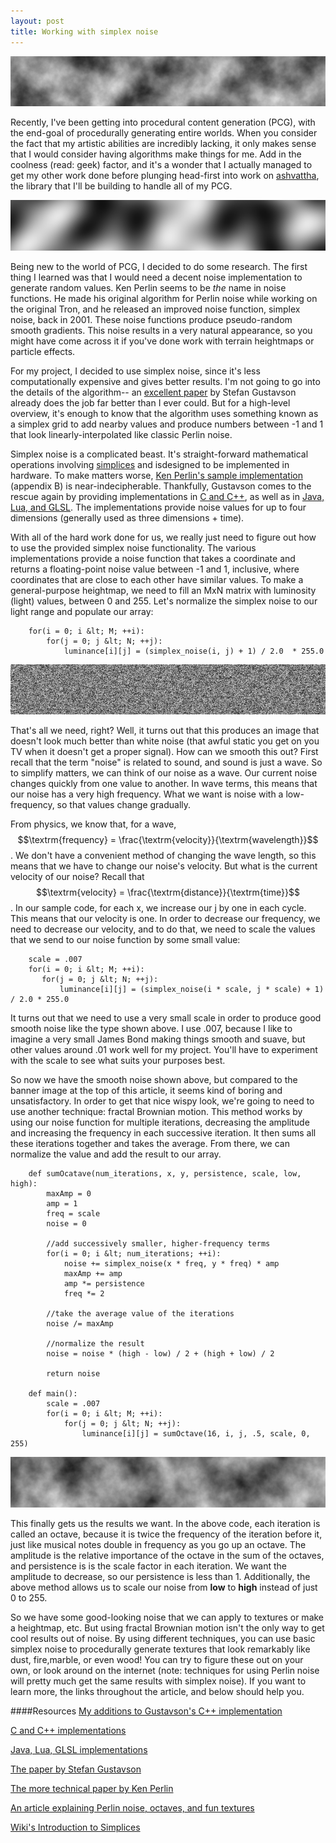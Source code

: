 ```yaml
---
layout: post
title: Working with simplex noise
---
```


![banner](/images/simplex_noise/banner.png)

Recently, I've been getting into procedural content generation (PCG), with the end-goal of procedurally generating entire worlds.  When you consider the fact that my artistic abilities are incredibly lacking, it only makes sense that I would consider having algorithms make things for me.  Add in the coolness (read: geek) factor, and it's a wonder that I actually managed to get my other work done before plunging head-first into work on [ashvattha](http://github.com/cmaher/ashvattha/tree/cpp/src), the library that I'll be building to handle all of my PCG.

![smooth noise](/images/simplex_noise/smooth.png)

Being new to the world of PCG, I decided to do some research.  The first thing I learned was that I would need a decent noise implementation to generate random values.  Ken Perlin seems to be *the* name in noise functions.  He made his original algorithm for Perlin noise while working on the original Tron, and he released an improved noise function, simplex noise, back in 2001. These noise functions produce pseudo-random smooth gradients.  This noise results in a very natural appearance, so you might have come across it if you've done work with terrain heightmaps or particle effects.

For my project, I decided to use simplex noise, since it's less computationally expensive and gives better results.  I'm not going to go into the details of the algorithm-- an [excellent paper](http://www.itn.liu.se/~stegu/simplexnoise/simplexnoise.pdf) by Stefan Gustavson already does the job far better than I ever could. But for a high-level overview, it's enough to know that the algorithm uses something known as a simplex grid to add nearby values and produce numbers between -1 and 1 that look linearly-interpolated like classic Perlin noise.

Simplex noise is a complicated beast.  It's straight-forward mathematical operations involving [simplices](http://en.wikipedia.org/wiki/Simplex) and isdesigned to be implemented in hardware.  To make matters worse, [Ken Perlin's sample implementation](http://www.csee.umbc.edu/~olano/s2002c36/ch02.pdf) (appendix B) is near-indecipherable. Thankfully, Gustavson comes to the rescue again by providing implementations in [C and C++](http://staffwww.itn.liu.se/~stegu/aqsis/aqsis-newnoise/), as well as in [Java, Lua, and GLSL](http://webstaff.itn.liu.se/~stegu/simplexnoise).  The implementations provide noise values for up to four dimensions (generally used as three dimensions + time).

With all of the hard work done for us, we really just need to figure out how to use the provided simplex noise functionality.  The various implementations provide a noise function that takes a coordinate and returns a floating-point noise value between -1 and 1, inclusive, where coordinates that are close to each other have similar values.  To make a general-purpose heightmap, we need to fill an MxN matrix with luminosity (light) values, between 0 and 255.  Let's normalize the simplex noise to our light range and populate our array:

        for(i = 0; i &lt; M; ++i):
            for(j = 0; j &lt; N; ++j):
                luminance[i][j] = (simplex_noise(i, j) + 1) / 2.0  * 255.0

![static noise](/images/simplex_noise/static.png)

That's all we need, right?  Well, it turns out that this produces an image that doesn't look much better than white noise (that awful static you get on you TV when it doesn't get a proper signal).  How can we smooth this out?  First recall that the term "noise" is related to sound, and sound is just a wave.  So to simplify matters, we can think of our noise as a wave. Our current noise changes quickly from one value to another.  In wave terms, this means that our noise has a very high frequency.  What we want is noise with a low-frequency, so that values change gradually.

From physics, we know that, for a wave, $$\textrm{frequency} = \frac{\textrm{velocity}}{\textrm{wavelength}}$$.  We don't have a convenient method of changing the wave length, so this means that we have to change our noise's velocity.  But what is the current velocity of our noise?  Recall that $$\textrm{velocity} = \frac{\textrm{distance}}{\textrm{time}}$$.  In our sample code, for each x, we increase our j by one in each cycle.  This means that our velocity is one.  In order to decrease our frequency, we need to decrease our velocity, and to do that, we need to scale the values that we send to our noise function by some small value:

        scale = .007
        for(i = 0; i &lt; M; ++i):
           for(j = 0; j &lt; N; ++j):
               luminance[i][j] = (simplex_noise(i * scale, j * scale) + 1) / 2.0 * 255.0

It turns out that we need to use a very small scale in order to produce good smooth noise like the type shown above.  I use .007, because I like to imagine a very small James Bond making things smooth and suave, but other values around .01 work well for my project.  You'll have to experiment with the scale to see what suits your purposes best.

So now we have the smooth noise shown above, but compared to the banner image at the top of this article, it seems kind of boring and unsatisfactory.  In order to get that nice wispy look, we're going to need to use another technique: fractal Brownian motion.  This method works by using our noise function for multiple iterations, decreasing the amplitude and increasing the frequency in each successive iteration.  It then sums all these iterations together and takes the average.  From there, we can normalize the value and add the result to our array. 

        def sumOcatave(num_iterations, x, y, persistence, scale, low, high):
            maxAmp = 0
            amp = 1
            freq = scale
            noise = 0

            //add successively smaller, higher-frequency terms
            for(i = 0; i &lt; num_iterations; ++i):
                noise += simplex_noise(x * freq, y * freq) * amp
                maxAmp += amp
                amp *= persistence
                freq *= 2

            //take the average value of the iterations
            noise /= maxAmp

            //normalize the result
            noise = noise * (high - low) / 2 + (high + low) / 2

            return noise

        def main():
            scale = .007
            for(i = 0; i &lt; M; ++i):
                for(j = 0; j &lt; N; ++j):
                    luminance[i][j] = sumOctave(16, i, j, .5, scale, 0, 255)

!["The results of Fractal Brownian Motion"](/images/simplex_noise/final.png)

This finally gets us the results we want.  In the above code, each iteration is called an octave, because it is twice the frequency of the iteration before it, just like musical notes double in frequency as you go up an octave.  The amplitude is the relative importance of the octave in the sum of the octaves, and persistence is is the scale factor in each iteration.  We want the amplitude to decrease, so our persistence is less than 1. Additionally, the above method allows us to scale our noise from **low** to **high** instead of just 0 to 255.

So we have some good-looking noise that we can apply to textures or make a heightmap, etc.  But using fractal Brownian motion isn't the only way to get cool results out of noise.  By using different techniques, you can use basic simplex noise to procedurally generate textures that look remarkably like dust, fire,marble, or even wood!  You can try to figure these out on your own, or look around on the internet (note: techniques for using Perlin noise will pretty much get the same results with simplex noise).  If you want to learn more, the links throughout the article, and below should help you.


####Resources
[My additions to Gustavson's C++ implementation](https://github.com/cmaher/ashvattha/tree/cpp/src)

[C and C++ implementations](http://staffwww.itn.liu.se/~stegu/aqsis/aqsis-newnoise/)

[Java, Lua, GLSL implementations](http://webstaff.itn.liu.se/~stegu/simplexnoise)

[The paper by Stefan Gustavson](http://www.itn.liu.se/~stegu/simplexnoise/simplexnoise.pdf)

[The more technical paper by Ken Perlin](http://www.csee.umbc.edu/~olano/s2002c36/ch02.pdf)

[An article explaining Perlin noise, octaves, and fun textures](http://freespace.virgin.net/hugo.elias/models/m_perlin.htm)

[Wiki's Introduction to Simplices](http://en.wikipedia.org/wiki/Simplex)
